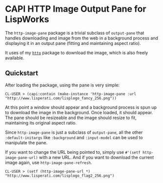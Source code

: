 # CAPI HTTP Image Output Pane for LispWorks

The `http-image-pane` package is a trivial subclass of `output-pane` that handles downloading and image from the web in a background process and displaying it in an output pane (fitting and maintaining aspect ratio).

It uses of my [`http`](http://github.com/massung/http) package to download the image, which is also freely available.

## Quickstart

After loading the package, using the pane is very simple:

	CL-USER > (capi:contain (make-instance 'http-image-pane :url "http://www.lisperati.com/lisplogo_fancy_256.png"))
	
At this point a window should appear and a background process is spun up to download the image in the background. Once loaded, it should appear. The pane should be resizeable and the image should resize to fit, maintaining its original aspect ratio.

Since `http-image-pane` is just a subclass of `output-pane`, all the other `:default-initargs` like `:background` and `:input-model` can be used to manipulate the pane.

If you want to change the URL being pointed to, simply use `#'(setf http-image-pane-url)` with a new URL. And if you want to download the current image again, use `http-image-pane-refresh`.

	CL-USER > (setf (http-image-pane-url *) "http://www.lisperati.com/lisplogo_flag2_256.png")